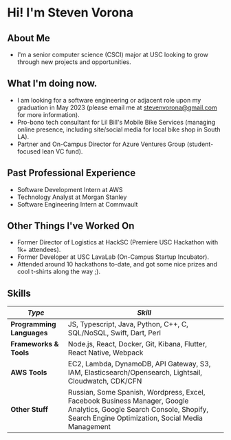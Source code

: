 # Hi! I'm Steven Vorona

## About Me
- I'm a senior computer science (CSCI) major at USC looking to grow through new projects and opportunities.

## What I'm doing now.
- I am looking for a software engineering or adjacent role upon my graduation in May 2023 (please email me at stevenvorona@gmail.com for more information).
- Pro-bono tech consultant for Lil Bill's Mobile Bike Services (managing online presence, including site/social media for local bike shop in South LA).
- Partner and On-Campus Director for Azure Ventures Group (student-focused lean VC fund).

## Past Professional Experience
- Software Development Intern at AWS
- Technology Analyst at Morgan Stanley
- Software Engineering Intern at Commvault

## Other Things I've Worked On
- Former Director of Logistics at HackSC (Premiere USC Hackathon with 1k+ attendees).
- Former Developer at USC LavaLab (On-Campus Startup Incubator).
- Attended around 10 hackathons to-date, and got some nice prizes and cool t-shirts along the way ;).

## Skills
| *Type* | *Skill* |
| --------------- | --------------- |
| **Programming Languages** | JS, Typescript, Java, Python, C++, C, SQL/NoSQL, Swift, Dart, Perl |
| **Frameworks & Tools** | Node.js, React, Docker, Git, Kibana, Flutter, React Native, Webpack |
| **AWS Tools** | EC2, Lambda, DynamoDB, API Gateway, S3, IAM, Elasticsearch/Opensearch, Lightsail, Cloudwatch, CDK/CFN |
| **Other Stuff** | Russian, Some Spanish, Wordpress, Excel, Facebook Business Manager, Google Analytics, Google Search Console, Shopify, Search Engine Optimization, Social Media Management |
